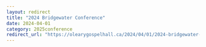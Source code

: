 ```yaml
---
layout: redirect
title: "2024 Bridgewater Conference"
date: 2024-04-01
category: 2025conference
redirect_url: "https://olearygospelhall.ca/2024/04/01/2024-bridgewater-conference/"
---
```


